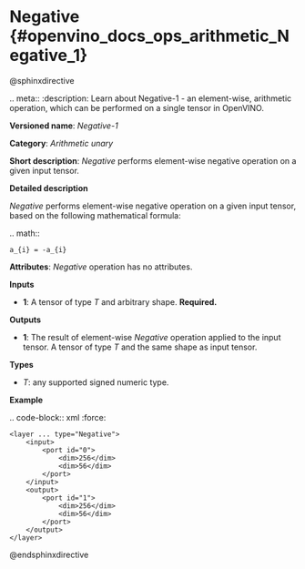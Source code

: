 # Negative  {#openvino_docs_ops_arithmetic_Negative_1}

@sphinxdirective

.. meta::
  :description: Learn about  Negative-1 - an element-wise, arithmetic operation, which 
                can be performed on a single tensor in OpenVINO.

**Versioned name**: *Negative-1*

**Category**: *Arithmetic unary*

**Short description**: *Negative* performs element-wise negative operation on a given input tensor.

**Detailed description**

*Negative* performs element-wise negative operation on a given input tensor, based on the following mathematical formula:

.. math::

	a_{i} = -a_{i}

**Attributes**: *Negative* operation has no attributes.

**Inputs**

* **1**: A tensor of type *T* and arbitrary shape. **Required.**

**Outputs**

* **1**: The result of element-wise *Negative* operation applied to the input tensor. A tensor of type *T* and the same shape as input tensor.

**Types**

* *T*: any supported signed numeric type.

**Example**

.. code-block::  xml
   :force:

    <layer ... type="Negative">
        <input>
            <port id="0">
                <dim>256</dim>
                <dim>56</dim>
            </port>
        </input>
        <output>
            <port id="1">
                <dim>256</dim>
                <dim>56</dim>
            </port>
        </output>
    </layer>

@endsphinxdirective
